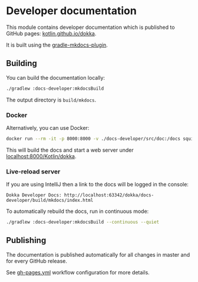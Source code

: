 # Developer documentation

This module contains developer documentation which is published to GitHub pages:
[kotlin.github.io/dokka](https://kotlin.github.io/dokka/).

It is built using the [gradle-mkdocs-plugin](https://github.com/xvik/gradle-mkdocs-plugin).

## Building

You can build the documentation locally:

```Bash
./gradlew :docs-developer:mkdocsBuild
```

The output directory is `build/mkdocs`.

### Docker

Alternatively, you can use Docker:

```bash
docker run --rm -it -p 8000:8000 -v ./docs-developer/src/doc:/docs squidfunk/mkdocs-material
```

This will build the docs and start a web server under
[localhost:8000/Kotlin/dokka](http://localhost:8000/Kotlin/dokka/).

### Live-reload server

If you are using IntelliJ then a link to the docs will be logged in the console:

```text
Dokka Developer Docs: http://localhost:63342/dokka/docs-developer/build/mkdocs/index.html
```

To automatically rebuild the docs, run in continuous mode:

```Bash
./gradlew :docs-developer:mkdocsBuild --continuous --quiet
```

## Publishing

The documentation is published automatically for all changes in master and for every GitHub release.

See [gh-pages.yml](../.github/workflows/gh-pages-deploy-dev-docs.yml) workflow configuration for more details.

